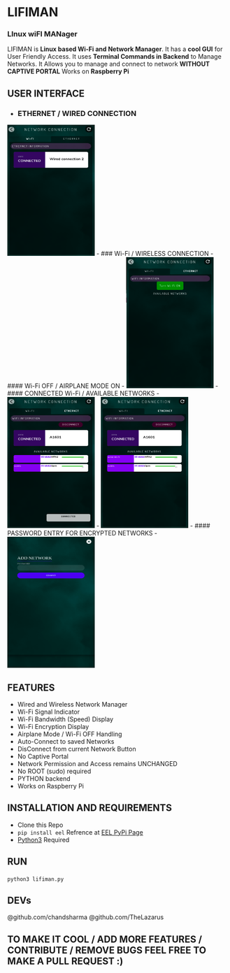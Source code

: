 # **LIFIMAN**
### **LI**nux wi**FI MAN**ager
LIFIMAN is **Linux based Wi-Fi and Network Manager**. It has a **cool GUI** for User Friendly Access. It uses **Terminal Commands in Backend** to Manage Networks. It Allows you to manage and connect to network **WITHOUT CAPTIVE PORTAL**
Works on **Raspberry Pi**

## USER INTERFACE
- ### ETHERNET / WIRED CONNECTION
<img src="https://github.com/chandsharma/LiFiMan/blob/main/Readme_resources/ethernet_menu.png" width="200px" height="300px">
- ### Wi-Fi / WIRELESS CONNECTION
 - #### Wi-Fi OFF / AIRPLANE MODE ON
  - <img src="https://github.com/chandsharma/LiFiMan/blob/main/Readme_resources/wifi_off_airplanemode.png" width="200px" height="300px">
 - #### CONNECTED Wi-Fi / AVAILABLE NETWORKS
  - <img src="https://github.com/chandsharma/LiFiMan/blob/main/Readme_resources/wifi_main_connected.png" width="200px" height="300px">
  - <img src="https://github.com/chandsharma/LiFiMan/blob/main/Readme_resources/signal_indicator.png" width="200px" height="300px">
 - #### PASSWORD ENTRY FOR ENCRYPTED NETWORKS
  - <img src="https://github.com/chandsharma/LiFiMan/blob/main/Readme_resources/encryption_password.png" width="200px" height="300px">
  
## FEATURES
- Wired and Wireless Network Manager
- Wi-Fi Signal Indicator
- Wi-Fi Bandwidth (Speed) Display
- Wi-Fi Encryption Display
- Airplane Mode / Wi-Fi OFF Handling
- Auto-Connect to saved Networks
- DisConnect from current Network Button
- No Captive Portal
- Network Permission and Access remains UNCHANGED
- No ROOT (sudo) required
- PYTHON backend
- Works on Raspberry Pi

## INSTALLATION AND REQUIREMENTS
- Clone this Repo
- `pip install eel` Refrence at [EEL PyPi Page](https://pypi.org/project/Eel/#:~:text=Eel%20is%20a%20little%20Python,from%20Javascript%2C%20and%20vice%20versa.)
- [Python3](https://www.python.org/) Required

## RUN
`python3 lifiman.py`

## DEVs
@github.com/chandsharma
@github.com/TheLazarus

## TO MAKE IT COOL / ADD MORE FEATURES / CONTRIBUTE / REMOVE BUGS FEEL FREE TO MAKE A PULL REQUEST :) 
